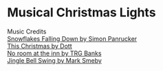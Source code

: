 # Musical Christmas Lights

Music Credits  
[Snowflakes Falling Down by Simon Panrucker](https://freemusicarchive.org/music/Simon_Panrucker/Happy_Christmas_You_Guys/01_Snowflakes_Falling_Down)  
[This Christmas by Dott](https://freemusicarchive.org/music/Dott/This_Christmas/finamix_mixdown_1220)  
[No room at the inn by TRG Banks](https://freemusicarchive.org/music/TRG_Banks/TRG_Banks_Christmas_Album/No_room_at_the_inn)  
[Jingle Bell Swing by Mark Smeby](https://freemusicarchive.org/music/Mark_Smeby/En_attendant_Noel/07_-_Mark_Smeby_-_Jingle_Bell_Swing_CC-BY-ND)  
